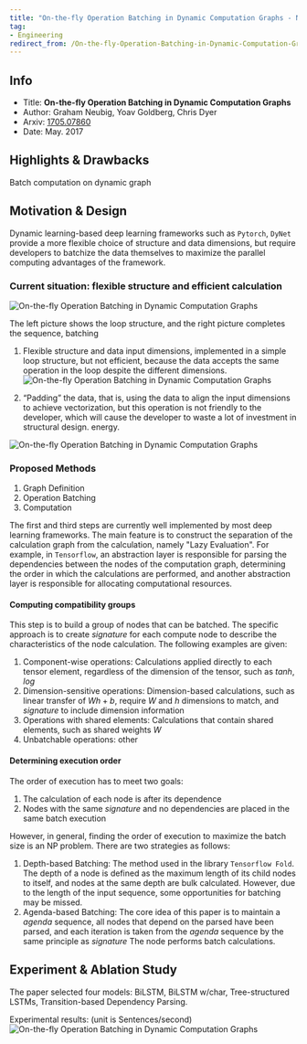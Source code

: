 ```yaml
---
title: "On-the-fly Operation Batching in Dynamic Computation Graphs - Neubig et al. - 2017"
tag:
- Engineering
redirect_from: /On-the-fly-Operation-Batching-in-Dynamic-Computation-Graphs-Neubig-2017.html
---
```




## Info
- Title: **On-the-fly Operation Batching in Dynamic Computation Graphs**
- Author: Graham Neubig, Yoav Goldberg, Chris Dyer
- Arxiv: [1705.07860](https://arxiv.org/abs/1705.07860)
- Date: May. 2017

## Highlights & Drawbacks
Batch computation on dynamic graph

## Motivation & Design

Dynamic learning-based deep learning frameworks such as `Pytorch`, `DyNet` provide a more flexible choice of structure and data dimensions, but require developers to batchize the data themselves to maximize the parallel computing advantages of the framework.

### Current situation: flexible structure and efficient calculation

![On-the-fly Operation Batching in Dynamic Computation Graphs](https://i.imgur.com/gcArtSK.png)

The left picture shows the loop structure, and the right picture completes the sequence, batching

1. Flexible structure and data input dimensions, implemented in a simple loop structure, but not efficient, because the data accepts the same operation in the loop despite the different dimensions.
![On-the-fly Operation Batching in Dynamic Computation Graphs](https://i.imgur.com/RIf0zb8.png)


2. “Padding” the data, that is, using the data to align the input dimensions to achieve vectorization, but this operation is not friendly to the developer, which will cause the developer to waste a lot of investment in structural design. energy.

![On-the-fly Operation Batching in Dynamic Computation Graphs](https://i.imgur.com/JBpQnrx.png)


### Proposed Methods
1. Graph Definition
2. Operation Batching
3. Computation

The first and third steps are currently well implemented by most deep learning frameworks. The main feature is to construct the separation of the calculation graph from the calculation, namely "Lazy Evaluation". For example, in `Tensorflow`, an abstraction layer is responsible for parsing the dependencies between the nodes of the computation graph, determining the order in which the calculations are performed, and another abstraction layer is responsible for allocating computational resources.

#### Computing compatibility groups
This step is to build a group of nodes that can be batched. The specific approach is to create *signature* for each compute node to describe the characteristics of the node calculation. The following examples are given:

1. Component-wise operations: Calculations applied directly to each tensor element, regardless of the dimension of the tensor, such as $tanh$, $log$
2. Dimension-sensitive operations: Dimension-based calculations, such as linear transfer of $Wh+b$, require $W$ and $h$ dimensions to match, and *signature* to include dimension information
3. Operations with shared elements: Calculations that contain shared elements, such as shared weights $W$
4. Unbatchable operations: other

#### Determining execution order
The order of execution has to meet two goals:
1. The calculation of each node is after its dependence
2. Nodes with the same *signature* and no dependencies are placed in the same batch execution

However, in general, finding the order of execution to maximize the batch size is an NP problem. There are two strategies as follows:

1. Depth-based Batching: The method used in the library `Tensorflow Fold`. The depth of a node is defined as the maximum length of its child nodes to itself, and nodes at the same depth are bulk calculated. However, due to the length of the input sequence, some opportunities for batching may be missed.
2. Agenda-based Batching: The core idea of ​​this paper is to maintain a *agenda* sequence, all nodes that depend on the parsed have been parsed, and each iteration is taken from the *agenda* sequence by the same principle as *signature* The node performs batch calculations.


## Experiment & Ablation Study
The paper selected four models: BiLSTM, BiLSTM w/char, Tree-structured LSTMs, Transition-based Dependency Parsing.

Experimental results: (unit is Sentences/second)
![On-the-fly Operation Batching in Dynamic Computation Graphs](https://i.imgur.com/aQIZcPE.png)


